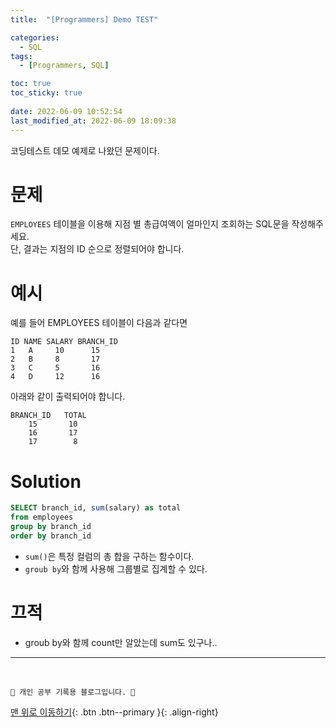 ```yaml
---
title:  "[Programmers] Demo TEST"

categories:
  - SQL
tags:
  - [Programmers, SQL]

toc: true
toc_sticky: true
 
date: 2022-06-09 10:52:54
last_modified_at: 2022-06-09 18:09:38
---
```


코딩테스트 데모 예제로 나왔던 문제이다.

# 문제
`EMPLOYEES` 테이블을 이용해 지점 별 총급여액이 얼마인지 조회하는 SQL문을 작성해주세요.<br>
단, 결과는 지점의 ID 순으로 정렬되어야 합니다.

# 예시
예를 들어 EMPLOYEES 테이블이 다음과 같다면
```
ID NAME SALARY BRANCH_ID
1   A     10      15
2   B     8       17
3   C     5       16
4   D     12      16
```
아래와 같이 출력되어야 합니다.
```
BRANCH_ID   TOTAL
    15       10
    16       17
    17        8
```
# Solution
```sql
SELECT branch_id, sum(salary) as total
from employees
group by branch_id
order by branch_id
```
- `sum()`은 특정 컬럼의 총 합을 구하는 함수이다.
- `groub by`와 함께 사용해 그룹별로 집계할 수 있다.

# 끄적
- groub by와 함께 count만 알았는데 sum도 있구나..


***
<br>

    💛 개인 공부 기록용 블로그입니다. 👻

[맨 위로 이동하기](#){: .btn .btn--primary }{: .align-right}